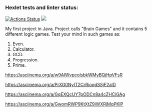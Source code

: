 ### Hexlet tests and linter status:
[![Actions Status](https://github.com/error4071/java-project-61/workflows/hexlet-check/badge.svg)](https://github.com/error4071/java-project-61/actions) <a href="https://codeclimate.com/github/error4071/java-project-61/maintainability"><img src="https://api.codeclimate.com/v1/badges/20302b324a1161512f16/maintainability" /></a>

My first project in Java. Project calls "Brain Games" and it contains 5 different logic games. Test your mind in such games as:

1. Even.
2. Calculator.
3. GCD.
4. Progression.
5. Prime.

https://asciinema.org/a/w9AlWvpcolsbkWMyBQjHpVFsR

<script src="https://asciinema.org/a/w9AlWvpcolsbkWMyBQjHpVFsR.js" id="asciicast-w9AlWvpcolsbkWMyBQjHpVFsR" async="true"></script>

https://asciinema.org/a/PrXG0NyIT2CrRioqdSSjF2alD

https://asciinema.org/a/GqEXQcUY7pODCn8a4cZHCiGAg

https://asciinema.org/a/GwomRWP9KtXtZ9iWXRjMqPKlP
